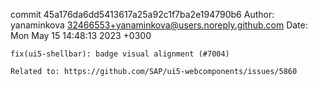 commit 45a176da6dd5413617a25a92c1f7ba2e194790b6
Author: yanaminkova <32466553+yanaminkova@users.noreply.github.com>
Date:   Mon May 15 14:48:13 2023 +0300

    fix(ui5-shellbar): badge visual alignment (#7004)
    
    Related to: https://github.com/SAP/ui5-webcomponents/issues/5860
